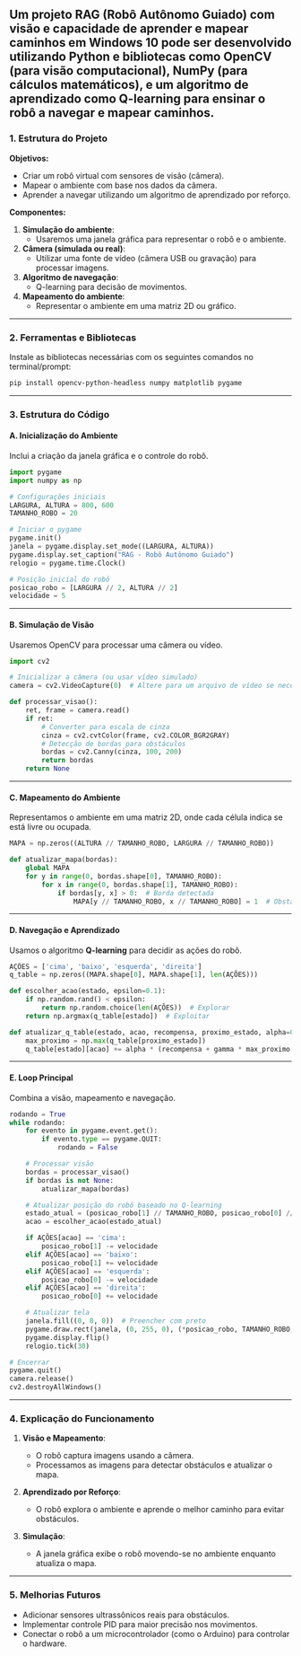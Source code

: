 

Um projeto **RAG (Robô Autônomo Guiado)** com visão e capacidade de aprender e mapear caminhos em **Windows 10** pode ser desenvolvido utilizando Python e bibliotecas como **OpenCV** (para visão computacional), **NumPy** (para cálculos matemáticos), e um algoritmo de aprendizado como **Q-learning** para ensinar o robô a navegar e mapear caminhos.
---

### **1. Estrutura do Projeto**
**Objetivos:**
- Criar um robô virtual com sensores de visão (câmera).
- Mapear o ambiente com base nos dados da câmera.
- Aprender a navegar utilizando um algoritmo de aprendizado por reforço.

**Componentes:**
1. **Simulação do ambiente**:
   - Usaremos uma janela gráfica para representar o robô e o ambiente.
2. **Câmera (simulada ou real)**:
   - Utilizar uma fonte de vídeo (câmera USB ou gravação) para processar imagens.
3. **Algoritmo de navegação**:
   - Q-learning para decisão de movimentos.
4. **Mapeamento do ambiente**:
   - Representar o ambiente em uma matriz 2D ou gráfico.

---

### **2. Ferramentas e Bibliotecas**
Instale as bibliotecas necessárias com os seguintes comandos no terminal/prompt:

```bash
pip install opencv-python-headless numpy matplotlib pygame
```

---

### **3. Estrutura do Código**
#### **A. Inicialização do Ambiente**
Inclui a criação da janela gráfica e o controle do robô.

```python
import pygame
import numpy as np

# Configurações iniciais
LARGURA, ALTURA = 800, 600
TAMANHO_ROBO = 20

# Iniciar o pygame
pygame.init()
janela = pygame.display.set_mode((LARGURA, ALTURA))
pygame.display.set_caption("RAG - Robô Autônomo Guiado")
relogio = pygame.time.Clock()

# Posição inicial do robô
posicao_robo = [LARGURA // 2, ALTURA // 2]
velocidade = 5
```

---

#### **B. Simulação de Visão**
Usaremos OpenCV para processar uma câmera ou vídeo.

```python
import cv2

# Inicializar a câmera (ou usar vídeo simulado)
camera = cv2.VideoCapture(0)  # Altere para um arquivo de vídeo se necessário

def processar_visao():
    ret, frame = camera.read()
    if ret:
        # Converter para escala de cinza
        cinza = cv2.cvtColor(frame, cv2.COLOR_BGR2GRAY)
        # Detecção de bordas para obstáculos
        bordas = cv2.Canny(cinza, 100, 200)
        return bordas
    return None
```

---

#### **C. Mapeamento do Ambiente**
Representamos o ambiente em uma matriz 2D, onde cada célula indica se está livre ou ocupada.

```python
MAPA = np.zeros((ALTURA // TAMANHO_ROBO, LARGURA // TAMANHO_ROBO))

def atualizar_mapa(bordas):
    global MAPA
    for y in range(0, bordas.shape[0], TAMANHO_ROBO):
        for x in range(0, bordas.shape[1], TAMANHO_ROBO):
            if bordas[y, x] > 0:  # Borda detectada
                MAPA[y // TAMANHO_ROBO, x // TAMANHO_ROBO] = 1  # Obstáculo
```

---

#### **D. Navegação e Aprendizado**
Usamos o algoritmo **Q-learning** para decidir as ações do robô.

```python
AÇÕES = ['cima', 'baixo', 'esquerda', 'direita']
q_table = np.zeros((MAPA.shape[0], MAPA.shape[1], len(AÇÕES)))

def escolher_acao(estado, epsilon=0.1):
    if np.random.rand() < epsilon:
        return np.random.choice(len(AÇÕES))  # Explorar
    return np.argmax(q_table[estado])  # Exploitar

def atualizar_q_table(estado, acao, recompensa, proximo_estado, alpha=0.1, gamma=0.9):
    max_proximo = np.max(q_table[proximo_estado])
    q_table[estado][acao] += alpha * (recompensa + gamma * max_proximo - q_table[estado][acao])
```

---

#### **E. Loop Principal**
Combina a visão, mapeamento e navegação.

```python
rodando = True
while rodando:
    for evento in pygame.event.get():
        if evento.type == pygame.QUIT:
            rodando = False

    # Processar visão
    bordas = processar_visao()
    if bordas is not None:
        atualizar_mapa(bordas)

    # Atualizar posição do robô baseado no Q-learning
    estado_atual = (posicao_robo[1] // TAMANHO_ROBO, posicao_robo[0] // TAMANHO_ROBO)
    acao = escolher_acao(estado_atual)

    if AÇÕES[acao] == 'cima':
        posicao_robo[1] -= velocidade
    elif AÇÕES[acao] == 'baixo':
        posicao_robo[1] += velocidade
    elif AÇÕES[acao] == 'esquerda':
        posicao_robo[0] -= velocidade
    elif AÇÕES[acao] == 'direita':
        posicao_robo[0] += velocidade

    # Atualizar tela
    janela.fill((0, 0, 0))  # Preencher com preto
    pygame.draw.rect(janela, (0, 255, 0), (*posicao_robo, TAMANHO_ROBO, TAMANHO_ROBO))
    pygame.display.flip()
    relogio.tick(30)

# Encerrar
pygame.quit()
camera.release()
cv2.destroyAllWindows()
```

---

### **4. Explicação do Funcionamento**
1. **Visão e Mapeamento**:
   - O robô captura imagens usando a câmera.
   - Processamos as imagens para detectar obstáculos e atualizar o mapa.

2. **Aprendizado por Reforço**:
   - O robô explora o ambiente e aprende o melhor caminho para evitar obstáculos.

3. **Simulação**:
   - A janela gráfica exibe o robô movendo-se no ambiente enquanto atualiza o mapa.

---

### **5. Melhorias Futuros**
- Adicionar sensores ultrassônicos reais para obstáculos.
- Implementar controle PID para maior precisão nos movimentos.
- Conectar o robô a um microcontrolador (como o Arduino) para controlar o hardware.
